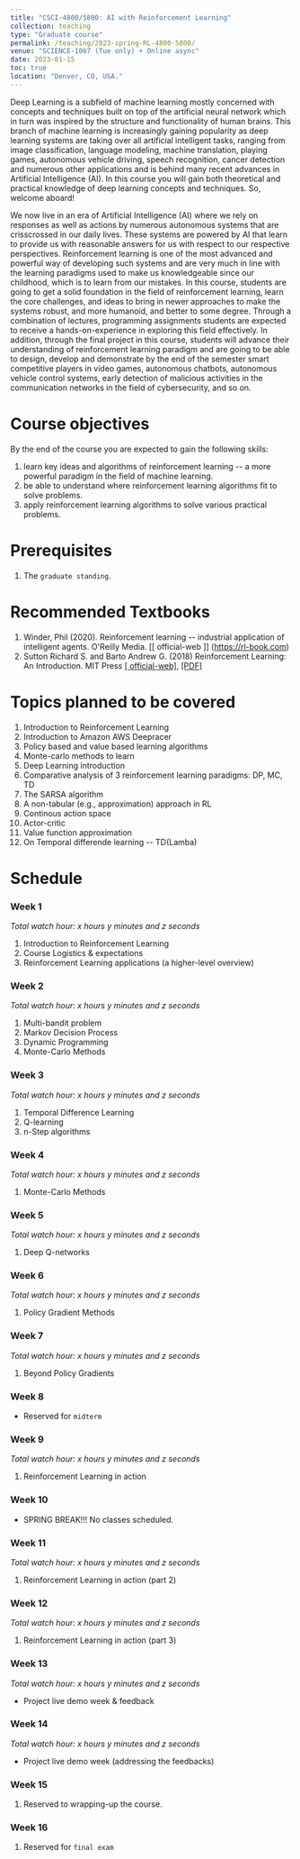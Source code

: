 ```yaml
---
title: "CSCI-4800/5800: AI with Reinforcement Learning"
collection: teaching
type: "Graduate course"
permalink: /teaching/2023-spring-RL-4800-5800/
venue: "SCIENCE-1067 (Tue only) + Online async"
date: 2023-01-15
toc: true
location: "Denver, CO, USA."
---
```


Deep Learning is a subfield of machine learning mostly concerned with concepts and techniques built on top of the artificial neural network which in turn was inspired by the structure and functionality of human brains. This branch of machine learning is increasingly gaining popularity as deep learning systems are taking over all artificial intelligent tasks, ranging from image classification, language modeling, machine translation, playing games, autonomous vehicle driving, speech recognition, cancer detection and numerous other applications and is behind many recent advances in Artificial Intelligence (AI). In this course you will gain both theoretical and practical knowledge of deep learning concepts and techniques. So, welcome aboard!

We now live in an era of Artificial Intelligence (AI) where we rely on responses as well as actions by numerous autonomous systems that are crisscrossed in our daily lives. These systems are powered by AI that learn to provide us with reasonable answers for us with respect to our respective perspectives. Reinforcement learning is one of the most advanced and powerful way of developing such systems and are very much in line with the learning paradigms used to make us knowledgeable since our childhood, which is to learn from our mistakes. In this course, students are going to get a solid foundation in the field of reinforcement learning, learn the core challenges, and ideas to bring in newer approaches to make the systems robust, and more humanoid, and better to some degree. Through a combination of lectures, programming assignments students are expected to receive a hands-on-experience in exploring this field effectively. In addition, through the final project in this course, students will advance their understanding of reinforcement learning paradigm and are going to be able to design, develop and demonstrate by the end of the semester smart competitive players in video games, autonomous chatbots, autonomous vehicle control systems, early detection of malicious activities in the communication networks in the field of cybersecurity, and so on.

Course objectives
======
By the end of the course you are expected to gain the following skills:

1. learn key ideas and algorithms of reinforcement learning -- a more powerful paradigm in the field of machine learning.
2. be able to understand where reinforcement learning algorithms fit to solve problems.
3. apply reinforcement learning algorithms to solve various practical problems.


Prerequisites
======
1. The `graduate standing`.

Recommended Textbooks
======
1. Winder, Phil (2020). Reinforcement learning -- industrial application of intelligent agents. O'Reilly Media. [[ official-web ]] (https://rl-book.com)
2. Sutton Richard S. and Barto Andrew G. (2018) Reinforcement Learning: An Introduction. MIT Press [[ official-web]](http://www.incompleteideas.net/book/the-book.html), [ [PDF]](http://www.incompleteideas.net/book/RLbook2020.pdf)

Topics planned to be covered
======
1. Introduction to Reinforcement Learning
2. Introduction to Amazon AWS Deepracer
3. Policy based and value based learning algorithms
4. Monte-carlo methods to learn
5. Deep Learning introduction
6. Comparative analysis of 3 reinforcement learning paradigms: DP, MC, TD
7. The SARSA algorithm
8. A non-tabular (e.g., approximation) approach in RL
9. Continous action space
10. Actor-critic
11. Value function approximation
12. On Temporal differende learning -- TD(Lamba)

Schedule
=======

### Week 1

*Total watch hour: x hours y minutes and z seconds*
1. Introduction to Reinforcement Learning
2. Course Logistics & expectations
3. Reinforcement Learning applications (a higher-level overview)

### Week 2

*Total watch hour: x hours y minutes and z seconds*
1. Multi-bandit problem
2. Markov Decision Process
3. Dynamic Programming
4. Monte-Carlo Methods

### Week 3

*Total watch hour: x hours y minutes and z seconds*
1. Temporal Difference Learning
2. Q-learning
3. n-Step algorithms


### Week 4

*Total watch hour: x hours y minutes and z seconds*
1. Monte-Carlo Methods

### Week 5

*Total watch hour: x hours y minutes and z seconds*
1. Deep Q-networks


### Week 6

*Total watch hour: x hours y minutes and z seconds*
1. Policy Gradient Methods

### Week 7

*Total watch hour: x hours y minutes and z seconds*
1. Beyond Policy Gradients


### Week 8

* Reserved for ``midterm``


### Week 9

*Total watch hour: x hours y minutes and z seconds*
1. Reinforcement Learning in action


### Week 10


* SPRING BREAK!!! No classes scheduled.


### Week 11

*Total watch hour: x hours y minutes and z seconds*
1. Reinforcement Learning in action (part 2)


### Week 12

*Total watch hour: x hours y minutes and z seconds*
1. Reinforcement Learning in action (part 3)

    


### Week 13


*Total watch hour: x hours y minutes and z seconds*
* Project live demo week & feedback




### Week 14


*Total watch hour: x hours y minutes and z seconds*

* Project live demo week (addressing the feedbacks)



### Week 15

1. Reserved to wrapping-up the course.


### Week 16

1. Reserved for ``final exam``